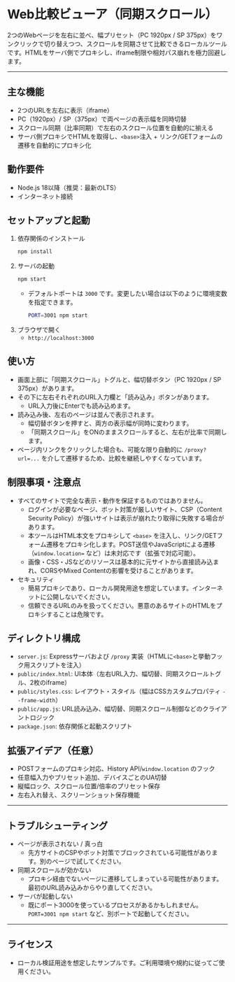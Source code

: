 # Web比較ビューア（同期スクロール）

2つのWebページを左右に並べ、幅プリセット（PC 1920px / SP 375px）をワンクリックで切り替えつつ、スクロールを同期させて比較できるローカルツールです。HTMLをサーバ側でプロキシし、iframe制限や相対パス崩れを極力回避します。

---

## 主な機能
- 2つのURLを左右に表示（iframe）
- PC（1920px）/ SP（375px）で両ページの表示幅を同時切替
- スクロール同期（比率同期）で左右のスクロール位置を自動的に揃える
- サーバ側プロキシでHTMLを取得し、`<base>`注入 + リンク/GETフォームの遷移を自動的にプロキシ化

## 動作要件
- Node.js 18以降（推奨：最新のLTS）
- インターネット接続

## セットアップと起動
1. 依存関係のインストール
   ```bash
   npm install
   ```
2. サーバの起動
   ```bash
   npm start
   ```
   - デフォルトポートは `3000` です。変更したい場合は以下のように環境変数を指定できます。
     ```bash
     PORT=3001 npm start
     ```
3. ブラウザで開く
   - `http://localhost:3000`

## 使い方
- 画面上部に「同期スクロール」トグルと、幅切替ボタン（PC 1920px / SP 375px）があります。
- その下に左右それぞれのURL入力欄と「読み込み」ボタンがあります。
  - URL入力後にEnterでも読み込めます。
- 読み込み後、左右のページは並んで表示されます。
  - 幅切替ボタンを押すと、両方の表示幅が同時に変わります。
  - 「同期スクロール」をONのままスクロールすると、左右が比率で同期します。
- ページ内リンクをクリックした場合も、可能な限り自動的に `/proxy?url=...` を介して遷移するため、比較を継続しやすくなっています。

## 制限事項・注意点
- すべてのサイトで完全な表示・動作を保証するものではありません。
  - ログインが必要なページ、ボット対策が厳しいサイト、CSP（Content Security Policy）が強いサイトは表示が崩れたり取得に失敗する場合があります。
  - 本ツールはHTML本文をプロキシして `<base>` を注入し、リンク/GETフォーム遷移をプロキシ化します。POST送信やJavaScriptによる遷移（`window.location=` など）は未対応です（拡張で対応可能）。
  - 画像・CSS・JSなどのリソースは基本的に元サイトから直接読み込まれ、CORSやMixed Contentの影響を受けることがあります。
- セキュリティ
  - 簡易プロキシであり、ローカル開発用途を想定しています。インターネットに公開しないでください。
  - 信頼できるURLのみを扱ってください。悪意のあるサイトのHTMLをプロキシすることは危険です。

## ディレクトリ構成
- `server.js`: Expressサーバおよび `/proxy` 実装（HTMLに`<base>`と挙動フック用スクリプトを注入）
- `public/index.html`: UI本体（左右URL入力、幅切替、同期スクロールトグル、2枚のiframe）
- `public/styles.css`: レイアウト・スタイル（幅はCSSカスタムプロパティ `--frame-width`）
- `public/app.js`: URL読み込み、幅切替、同期スクロール制御などのクライアントロジック
- `package.json`: 依存関係と起動スクリプト

## 拡張アイデア（任意）
- POSTフォームのプロキシ対応、History API/`window.location` のフック
- 任意幅入力やプリセット追加、デバイスごとのUA切替
- 縦幅ロック、スクロール位置/倍率のプリセット保存
- 左右入れ替え、スクリーンショット保存機能

---

## トラブルシューティング
- ページが表示されない / 真っ白
  - 先方サイトのCSPやボット対策でブロックされている可能性があります。別のページで試してください。
- 同期スクロールが効かない
  - プロキシ経由でないページに遷移してしまっている可能性があります。最初のURL読み込みからやり直してください。
- サーバが起動しない
  - 既にポート3000を使っているプロセスがあるかもしれません。`PORT=3001 npm start` など、別ポートで起動してください。

---

## ライセンス
- ローカル検証用途を想定したサンプルです。ご利用環境や規約に従ってご使用ください。
